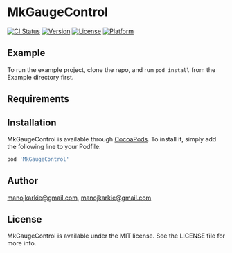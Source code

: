 # MkGaugeControl

[![CI Status](https://img.shields.io/travis/manojkarkie@gmail.com/MkGaugeControl.svg?style=flat)](https://travis-ci.org/manojkarkie@gmail.com/MkGaugeControl)
[![Version](https://img.shields.io/cocoapods/v/MkGaugeControl.svg?style=flat)](https://cocoapods.org/pods/MkGaugeControl)
[![License](https://img.shields.io/cocoapods/l/MkGaugeControl.svg?style=flat)](https://cocoapods.org/pods/MkGaugeControl)
[![Platform](https://img.shields.io/cocoapods/p/MkGaugeControl.svg?style=flat)](https://cocoapods.org/pods/MkGaugeControl)

## Example

To run the example project, clone the repo, and run `pod install` from the Example directory first.

## Requirements

## Installation

MkGaugeControl is available through [CocoaPods](https://cocoapods.org). To install
it, simply add the following line to your Podfile:

```ruby
pod 'MkGaugeControl'
```

## Author

manojkarkie@gmail.com, manojkarkie@gmail.com

## License

MkGaugeControl is available under the MIT license. See the LICENSE file for more info.
